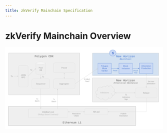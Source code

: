 ```yaml
---
title: zkVerify Mainchain Specification
---
```


# zkVerify Mainchain Overview

![alt_text](./img/nhmainchain.png)
